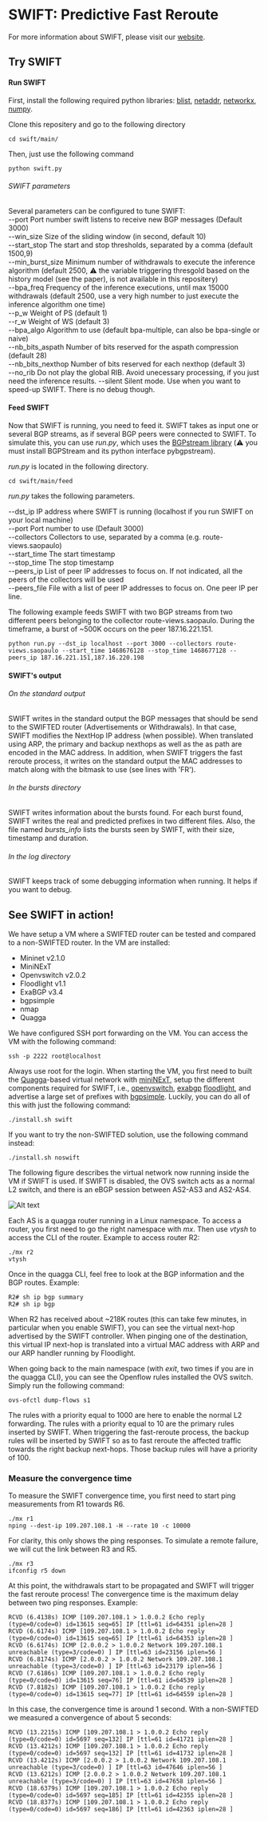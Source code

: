 # SWIFT: Predictive Fast Reroute
For more information about SWIFT, please visit our [website](https://swift.ethz.ch).

## Try SWIFT

#### Run SWIFT

First,  install the following required python libraries: [blist](https://pypi.python.org/pypi/blist/?), [netaddr](https://pypi.python.org/pypi/netaddr), [networkx](https://networkx.github.io), [numpy](http://www.numpy.org).

Clone this repositery and go to the following directory
```
cd swift/main/
```

Then, just use the following command
```
python swift.py
```
###### SWIFT parameters

Several parameters can be configured to tune SWIFT:<br />
--port            Port number swift listens to receive new BGP messages (Default 3000)<br />
--win_size        Size of the sliding window (in second, default 10)<br />
--start_stop        The start and stop thresholds, separated by a comma (default 1500,9)<br />
--min_burst_size        Minimum number of withdrawals to execute the inference algorithm (default 2500, :warning: the variable triggering thresgold based on the history model (see the paper), is not available in this repositery)<br />
--bpa_freq        Frequency of the inference executions, until max 15000 withdrawals (default 2500, use a very high number to just execute the inference algorithm one time)<br />
--p_w            Weight of PS (default 1)<br />
--r_w            Weight of WS (default 3)<br />
--bpa_algo        Algorithm to use (default bpa-multiple, can also be bpa-single or naive)<br />
--nb_bits_aspath    Number of bits reserved for the aspath compression (default 28)<br />
--nb_bits_nexthop    Number of bits reserved for each nexthop (default 3)<br />
--no_rib	Do not play the global RIB. Avoid unecessary processing, if you just need the inference results.
--silent    Silent mode. Use when you want to speed-up SWIFT. There is no debug though.

#### Feed SWIFT

Now that SWIFT is running, you need to feed it. SWIFT takes as input one or several BGP streams, as if several BGP peers were connected to SWIFT. To simulate this, you can use *run.py*, which uses the [BGPstream library](https://bgpstream.caida.org) (:warning: you must install BGPStream and its python interface pybgpstream).  

*run.py* is located in the following directory.

```
cd swift/main/feed
```

*run.py* takes the following parameters.

--dst_ip	IP address where SWIFT is running (localhost if you run SWIFT on your local machine)  
--port		Port number to use (Default 3000)  
--collectors	Collectors to use, separated by a comma (e.g. route-views.saopaulo)  
--start_time	The start timestamp  
--stop_time	The stop timestamp  
--peers_ip	List of peer IP addresses to focus on. If not indicated, all the peers of the collectors will be used  
--peers_file	File with a list of peer IP addresses to focus on. One peer IP per line.

The following example feeds SWIFT with two BGP streams from two different peers belonging to the collector route-views.saopaulo. During the timeframe, a burst of ~500K occurs on the peer 187.16.221.151.

```
python run.py --dst_ip localhost --port 3000 --collectors route-views.saopaulo --start_time 1468676128 --stop_time 1468677128 --peers_ip 187.16.221.151,187.16.220.198
```

#### SWIFT's output

###### On the standard output

SWIFT writes in the standard output the BGP messages that should be send to the SWIFTED router (Advertisements or Withdrawals). In that case, SWIFT modifies the NextHop IP address (when possible). When translated using ARP, the primary and backup nexthops as well as the as path are encoded in the MAC address. In addition, when SWIFT triggers the fast reroute process, it writes on the standard output the MAC addresses to match along with the bitmask to use (see lines with 'FR').

###### In the *bursts* directory

SWIFT writes information about the bursts found. For each burst found, SWIFT writes the real and predicted prefixes in two different files. Also, the file named *bursts_info* lists the bursts seen by SWIFT, with their size, timestamp and duration.

###### In the *log* directory

SWIFT keeps track of some debugging information when running. It helps if you want to debug.


## See SWIFT in action!

We have setup a VM where a SWIFTED router can be tested and compared to a non-SWIFTED router.
In the VM are installed:
* Mininet v2.1.0
* MiniNExT
* Openvswitch v2.0.2
* Floodlight v1.1
* ExaBGP v3.4
* bgpsimple
* nmap
* Quagga

We have configured SSH port forwarding on the VM. You can access the VM with
the following command:
```
ssh -p 2222 root@localhost
```
Always use root for the login.
When starting the VM, you first need to built the [Quagga](http://www.nongnu.org/quagga/)-based virtual network with [miniNExT](https://github.com/USC-NSL/miniNExT), setup the different
components required for SWIFT, i.e., [openvswitch](https://github.com/openvswitch/ovs), [exabgp](https://github.com/Exa-Networks/exabgp) [floodlight](https://github.com/floodlight/floodlight), and advertise a large
set of prefixes with [bgpsimple](https://github.com/KTrel/bgpsimple).
Luckily, you can do all of this with just the following command:

```
./install.sh swift
```

If you want to try the non-SWIFTED solution, use the following command instead:

```
./install.sh noswift
```

The following figure describes the virtual network now running inside the VM if
SWIFT is used. If SWIFT is disabled, the OVS switch acts as a normal L2 switch,
and there is an eBGP session between AS2-AS3 and AS2-AS4.

![Alt text](https://github.com/nsg-ethz/swift/blob/master/vm/setup/setup.001.jpeg?raw=true "VM setup")


Each AS is a quagga router running in a Linux namespace. To access a router, you first
need to go the right namespace with *mx*. Then use *vtysh* to access the CLI of the router.
Example to access router R2:

```
./mx r2
vtysh
```

Once in the quagga CLI, feel free to look at the BGP information and the BGP routes.
Example:

```
R2# sh ip bgp summary
R2# sh ip bgp
```

When R2 has received about ~218K routes (this can take few minutes, in particular
when you enable SWIFT), you can see the virtual next-hop advertised by
the SWIFT controller. When pinging one of the destination, this virtual IP next-hop
is translated into a virtual MAC address with ARP and our ARP handler running by Floodlight.

When going back to the main namespace (with *exit*, two times if you are in the quagga CLI),
you can see the Openflow rules installed the OVS switch. Simply run the following command:

```
ovs-ofctl dump-flows s1
```

The rules with a priority equal to 1000 are here to enable the normal L2 forwarding.
The rules with a priority equal to 10 are the primary rules inserted by SWIFT.
When triggering the fast-reroute process, the backup rules will be inserted by SWIFT so as
to fast reroute the affected traffic towards the right backup next-hops. Those backup
rules will have a priority of 100.

### Measure the convergence time

To measure the SWIFT convergence time, you first need to start ping measurements
from R1 towards R6.

```
./mx r1
nping --dest-ip 109.207.108.1 -H --rate 10 -c 10000
```

For clarity, this only shows the ping responses.
To simulate a remote failure, we will cut the link between R3 and R5.

```
./mx r3
ifconfig r5 down
```

At this point, the withdrawals start to be propagated and SWIFT will trigger the
fast reroute process! The convergence time is the maximum delay between two ping
responses. Example:

```
RCVD (6.4138s) ICMP [109.207.108.1 > 1.0.0.2 Echo reply (type=0/code=0) id=13615 seq=65] IP [ttl=61 id=64351 iplen=28 ]
RCVD (6.6174s) ICMP [109.207.108.1 > 1.0.0.2 Echo reply (type=0/code=0) id=13615 seq=65] IP [ttl=61 id=64353 iplen=28 ]
RCVD (6.6174s) ICMP [2.0.0.2 > 1.0.0.2 Network 109.207.108.1 unreachable (type=3/code=0) ] IP [ttl=63 id=23156 iplen=56 ]
RCVD (6.8174s) ICMP [2.0.0.2 > 1.0.0.2 Network 109.207.108.1 unreachable (type=3/code=0) ] IP [ttl=63 id=23179 iplen=56 ]
RCVD (7.6186s) ICMP [109.207.108.1 > 1.0.0.2 Echo reply (type=0/code=0) id=13615 seq=76] IP [ttl=61 id=64539 iplen=28 ]
RCVD (7.8182s) ICMP [109.207.108.1 > 1.0.0.2 Echo reply (type=0/code=0) id=13615 seq=77] IP [ttl=61 id=64559 iplen=28 ]
```

In this case, the convergence time is around 1 second.
With a non-SWIFTED we measured a convergence of about 5 seconds:

```
RCVD (13.2215s) ICMP [109.207.108.1 > 1.0.0.2 Echo reply (type=0/code=0) id=5697 seq=132] IP [ttl=61 id=41721 iplen=28 ]
RCVD (13.4212s) ICMP [109.207.108.1 > 1.0.0.2 Echo reply (type=0/code=0) id=5697 seq=132] IP [ttl=61 id=41732 iplen=28 ]
RCVD (13.4212s) ICMP [2.0.0.2 > 1.0.0.2 Network 109.207.108.1 unreachable (type=3/code=0) ] IP [ttl=63 id=47646 iplen=56 ]
RCVD (13.6212s) ICMP [2.0.0.2 > 1.0.0.2 Network 109.207.108.1 unreachable (type=3/code=0) ] IP [ttl=63 id=47658 iplen=56 ]
RCVD (18.6379s) ICMP [109.207.108.1 > 1.0.0.2 Echo reply (type=0/code=0) id=5697 seq=185] IP [ttl=61 id=42355 iplen=28 ]
RCVD (18.8377s) ICMP [109.207.108.1 > 1.0.0.2 Echo reply (type=0/code=0) id=5697 seq=186] IP [ttl=61 id=42363 iplen=28 ]
```

